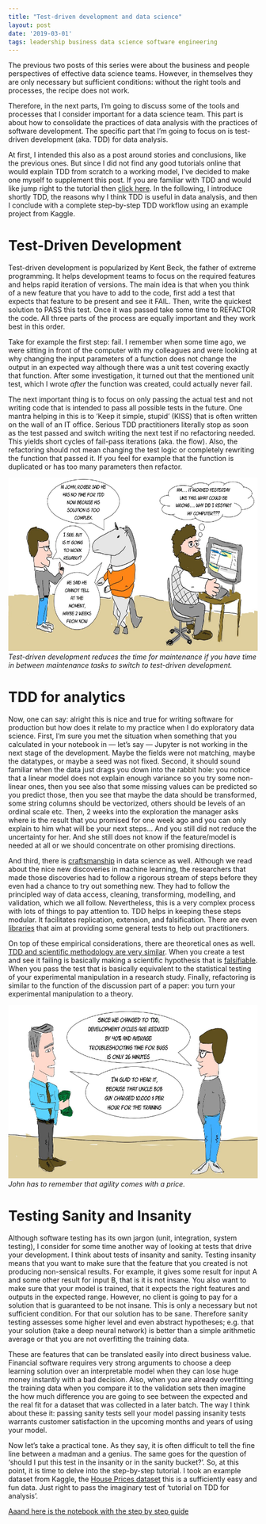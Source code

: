 ```yaml
---
title: "Test-driven development and data science"
layout: post
date: '2019-03-01'
tags: leadership business data science software engineering
---
```


The previous two posts of this series were about the business and people perspectives of effective data science teams. However, in themselves they are only necessary but sufficient conditions: without the right tools and processes, the recipe does not work.

Therefore, in the next parts, I’m going to discuss some of the tools and processes that I consider important for a data science team. This part is about how to consolidate the practices of data analysis with the practices of software development. The specific part that I’m going to focus on is test-driven development (aka. TDD) for data analysis.

At first, I intended this also as a post around stories and conclusions, like the previous ones. But since I did not find any good tutorials online that would explain TDD from scratch to a working model, I’ve decided to make one myself to supplement this post. If you are familiar with TDD and would like jump right to the tutorial then [click here](https://nbviewer.jupyter.org/github/agostontorok/tdd_data_analysis/blob/master/TDD%20in%20data%20analysis%20-%20Step-by-step%20tutorial.ipynb). In the following, I introduce shortly TDD, the reasons why I think TDD is useful in data analysis, and then I conclude with a complete step-by-step TDD workflow using an example project from Kaggle.

# Test-Driven Development
Test-driven development is popularized by Kent Beck, the father of extreme programming. It helps development teams to focus on the required features and helps rapid iteration of versions. The main idea is that when you think of a new feature that you have to add to the code, first add a test that expects that feature to be present and see it FAIL. Then, write the quickest solution to PASS this test. Once it was passed take some time to REFACTOR the code. All three parts of the process are equally important and they work best in this order.

Take for example the first step: fail. I remember when some time ago, we were sitting in front of the computer with my colleagues and were looking at why changing the input parameters of a function does not change the output in an expected way although there was a unit test covering exactly that function. After some investigation, it turned out that the mentioned unit test, which I wrote _after_ the function was created, could actually never fail.

The next important thing is to focus on only passing the actual test and not writing code that is intended to pass all possible tests in the future. One mantra helping in this is to ‘Keep it simple, stupid’ (KISS) that is often written on the wall of an IT office. Serious TDD practitioners literally stop as soon as the test passed and switch writing the next test if no refactoring needed. This yields short cycles of fail-pass iterations (aka. the flow). Also, the refactoring should not mean changing the test logic or completely rewriting the function that passed it. If you feel for example that the function is duplicated or has too many parameters then refactor.

<img class="  wp-image-74 alignright" src="/public/img/edst3_1.jpeg" alt="" width = "auto" height="350" />
<em>Test-driven development reduces the time for maintenance if you have time in between maintenance tasks to switch to test-driven development.</em>


# TDD for analytics
Now, one can say: alright this is nice and true for writing software for production but how does it relate to my practice when I do exploratory data science. First, I’m sure you met the situation when something that you calculated in your notebook in — let’s say — Jupyter is not working in the next stage of the development. Maybe the fields were not matching, maybe the datatypes, or maybe a seed was not fixed. Second, it should sound familiar when the data just drags you down into the rabbit hole: you notice that a linear model does not explain enough variance so you try some non-linear ones, then you see also that some missing values can be predicted so you predict those, then you see that maybe the data should be transformed, some string columns should be vectorized, others should be levels of an ordinal scale etc. Then, 2 weeks into the exploration the manager asks where is the result that you promised for one week ago and you can only explain to him what will be your next steps… And you still did not reduce the uncertainty for her. And she still does not know if the feature/model is needed at all or we should concentrate on other promising directions.

And third, there is [craftsmanship](http://science.sciencemag.org/content/280/5366/1014.full?view=full) in data science as well. Although we read about the nice new discoveries in machine learning, the researchers that made those discoveries had to follow a rigorous stream of steps before they even had a chance to try out something new. They had to follow the principled way of data access, cleaning, transforming, modelling, and validation, which we all follow. Nevertheless, this is a very complex process with lots of things to pay attention to. TDD helps in keeping these steps modular. It facilitates replication, extension, and falsification. There are even [libraries](https://github.com/Thenerdstation/mltest) that aim at providing some general tests to help out practitioners.

On top of these empirical considerations, there are theoretical ones as well. [TDD and scientific methodology are very similar](https://www.oreilly.com/library/view/thoughtful-machine-learning/9781449374075/ch01.html). When you create a test and see it failing is basically making a scientific hypothesis that is [falsifiable](https://en.wikipedia.org/wiki/Falsifiability). When you pass the test that is basically equivalent to the statistical testing of your experimental manipulation in a research study. Finally, refactoring is similar to the function of the discussion part of a paper: you turn your experimental manipulation to a theory.

<img class="  wp-image-74 alignright" src="/public/img/edst3_2.jpeg" alt="" width = "auto" height="350" />
<em>John has to remember that agility comes with a price.</em>


# Testing Sanity and Insanity
Although software testing has its own jargon (unit, integration, system testing), I consider for some time another way of looking at tests that drive your development. I think about tests of insanity and sanity. Testing insanity means that you want to make sure that the feature that you created is not producing non-sensical results. For example, it gives some result for input A and some other result for input B, that is it is not insane. You also want to make sure that your model is trained, that it expects the right features and outputs in the expected range. However, no client is going to pay for a solution that is guaranteed to be not insane. This is only a necessary but not sufficient condition. For that our solution has to be sane. Therefore sanity testing assesses some higher level and even abstract hypotheses; e.g. that your solution (take a deep neural network) is better than a simple arithmetic average or that you are not overfitting the training data.

These are features that can be translated easily into direct business value. Financial software requires very strong arguments to choose a deep learning solution over an interpretable model when they can lose huge money instantly with a bad decision. Also, when you are already overfitting the training data when you compare it to the validation sets then imagine the how much difference you are going to see between the expected and the real fit for a dataset that was collected in a later batch. The way I think about these it: passing sanity tests sell your model passing insanity tests warrants customer satisfaction in the upcoming months and years of using your model.

Now let’s take a practical tone. As they say, it is often difficult to tell the fine line between a madman and a genius. The same goes for the question of ‘should I put this test in the insanity or in the sanity bucket?’. So, at this point, it is time to delve into the step-by-step tutorial. I took an example dataset from Kaggle, the [House Prices dataset](https://www.kaggle.com/c/house-prices-advanced-regression-techniques) this is a sufficiently easy and fun data. Just right to pass the imaginary test of ‘tutorial on TDD for analysis’.

[Aaand here is the notebook with the step by step guide](https://nbviewer.jupyter.org/github/agostontorok/tdd_data_analysis/blob/master/TDD%20in%20data%20analysis%20-%20Step-by-step%20tutorial.ipynb)





